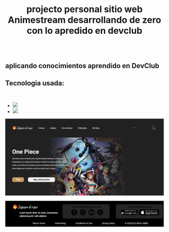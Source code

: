 <h1 align=center >projecto personal sitio web Animestream desarrollando de zero con lo apredido en devclub</h1>
<br>
<br>
<h2> aplicando conocimientos aprendido en DevClub</h2>

<h2>Tecnologia usada:</h2>
<br>
<ul>
  <li><img src="https://img.shields.io/badge/HTML5-E34F26?style=for-the-badge&logo=html5&logoColor=white"></li>
  <li><img src="https://img.shields.io/badge/CSS3-1572B6?style=for-the-badge&logo=css3&logoColor=white"></li>

</ul>
<img src="https://github.com/EnriqueB93/animestream/blob/main/asseds/projecto%20animestream.png?raw=true">
<br>

<p align="center">
 <img src="https://github.com/EnriqueB93/animestream/blob/main/asseds/footer.png?raw=true">
</p>
